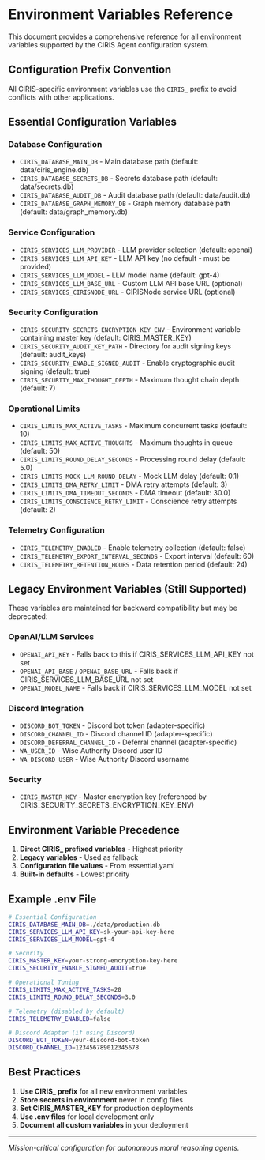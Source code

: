 # Environment Variables Reference

This document provides a comprehensive reference for all environment variables supported by the CIRIS Agent configuration system.

## Configuration Prefix Convention

All CIRIS-specific environment variables use the `CIRIS_` prefix to avoid conflicts with other applications.

## Essential Configuration Variables

### Database Configuration
- `CIRIS_DATABASE_MAIN_DB` - Main database path (default: data/ciris_engine.db)
- `CIRIS_DATABASE_SECRETS_DB` - Secrets database path (default: data/secrets.db)
- `CIRIS_DATABASE_AUDIT_DB` - Audit database path (default: data/audit.db)
- `CIRIS_DATABASE_GRAPH_MEMORY_DB` - Graph memory database path (default: data/graph_memory.db)

### Service Configuration
- `CIRIS_SERVICES_LLM_PROVIDER` - LLM provider selection (default: openai)
- `CIRIS_SERVICES_LLM_API_KEY` - LLM API key (no default - must be provided)
- `CIRIS_SERVICES_LLM_MODEL` - LLM model name (default: gpt-4)
- `CIRIS_SERVICES_LLM_BASE_URL` - Custom LLM API base URL (optional)
- `CIRIS_SERVICES_CIRISNODE_URL` - CIRISNode service URL (optional)

### Security Configuration
- `CIRIS_SECURITY_SECRETS_ENCRYPTION_KEY_ENV` - Environment variable containing master key (default: CIRIS_MASTER_KEY)
- `CIRIS_SECURITY_AUDIT_KEY_PATH` - Directory for audit signing keys (default: audit_keys)
- `CIRIS_SECURITY_ENABLE_SIGNED_AUDIT` - Enable cryptographic audit signing (default: true)
- `CIRIS_SECURITY_MAX_THOUGHT_DEPTH` - Maximum thought chain depth (default: 7)

### Operational Limits
- `CIRIS_LIMITS_MAX_ACTIVE_TASKS` - Maximum concurrent tasks (default: 10)
- `CIRIS_LIMITS_MAX_ACTIVE_THOUGHTS` - Maximum thoughts in queue (default: 50)
- `CIRIS_LIMITS_ROUND_DELAY_SECONDS` - Processing round delay (default: 5.0)
- `CIRIS_LIMITS_MOCK_LLM_ROUND_DELAY` - Mock LLM delay (default: 0.1)
- `CIRIS_LIMITS_DMA_RETRY_LIMIT` - DMA retry attempts (default: 3)
- `CIRIS_LIMITS_DMA_TIMEOUT_SECONDS` - DMA timeout (default: 30.0)
- `CIRIS_LIMITS_CONSCIENCE_RETRY_LIMIT` - Conscience retry attempts (default: 2)

### Telemetry Configuration
- `CIRIS_TELEMETRY_ENABLED` - Enable telemetry collection (default: false)
- `CIRIS_TELEMETRY_EXPORT_INTERVAL_SECONDS` - Export interval (default: 60)
- `CIRIS_TELEMETRY_RETENTION_HOURS` - Data retention period (default: 24)

## Legacy Environment Variables (Still Supported)

These variables are maintained for backward compatibility but may be deprecated:

### OpenAI/LLM Services
- `OPENAI_API_KEY` - Falls back to this if CIRIS_SERVICES_LLM_API_KEY not set
- `OPENAI_API_BASE` / `OPENAI_BASE_URL` - Falls back if CIRIS_SERVICES_LLM_BASE_URL not set
- `OPENAI_MODEL_NAME` - Falls back if CIRIS_SERVICES_LLM_MODEL not set

### Discord Integration
- `DISCORD_BOT_TOKEN` - Discord bot token (adapter-specific)
- `DISCORD_CHANNEL_ID` - Discord channel ID (adapter-specific)
- `DISCORD_DEFERRAL_CHANNEL_ID` - Deferral channel (adapter-specific)
- `WA_USER_ID` - Wise Authority Discord user ID
- `WA_DISCORD_USER` - Wise Authority Discord username

### Security
- `CIRIS_MASTER_KEY` - Master encryption key (referenced by CIRIS_SECURITY_SECRETS_ENCRYPTION_KEY_ENV)

## Environment Variable Precedence

1. **Direct CIRIS_ prefixed variables** - Highest priority
2. **Legacy variables** - Used as fallback
3. **Configuration file values** - From essential.yaml
4. **Built-in defaults** - Lowest priority

## Example .env File

```bash
# Essential Configuration
CIRIS_DATABASE_MAIN_DB=./data/production.db
CIRIS_SERVICES_LLM_API_KEY=sk-your-api-key-here
CIRIS_SERVICES_LLM_MODEL=gpt-4

# Security
CIRIS_MASTER_KEY=your-strong-encryption-key-here
CIRIS_SECURITY_ENABLE_SIGNED_AUDIT=true

# Operational Tuning
CIRIS_LIMITS_MAX_ACTIVE_TASKS=20
CIRIS_LIMITS_ROUND_DELAY_SECONDS=3.0

# Telemetry (disabled by default)
CIRIS_TELEMETRY_ENABLED=false

# Discord Adapter (if using Discord)
DISCORD_BOT_TOKEN=your-discord-bot-token
DISCORD_CHANNEL_ID=123456789012345678
```

## Best Practices

1. **Use CIRIS_ prefix** for all new environment variables
2. **Store secrets in environment** never in config files
3. **Set CIRIS_MASTER_KEY** for production deployments
4. **Use .env files** for local development only
5. **Document all custom variables** in your deployment

---

*Mission-critical configuration for autonomous moral reasoning agents.*